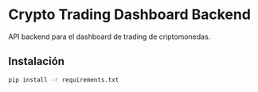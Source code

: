 # Crypto Trading Dashboard Backend

API backend para el dashboard de trading de criptomonedas.

## Instalación

```bash
pip install -r requirements.txt